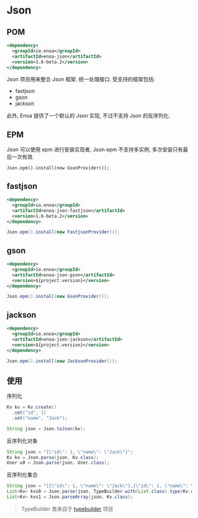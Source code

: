 

# Json

## POM

```xml
<dependency>
  <groupId>io.enoa</groupId>
  <artifactId>enoa-json</artifactId>
  <version>1.6-beta.2</version>
</dependency>
```

Json 项目用来整合 Json 框架. 统一处理接口. 受支持的框架包括:

- fastjson
- gson
- jackson

此外, Enoa 提供了一个默认的 Json 实现, 不过不支持 Json 的反序列化.

## EPM

Json 可以使用 epm 进行安装实现者, Json epm 不支持多实例, 多次安装只有最后一次有效.

```
Json.epm().install(new GsonProvider());
```


## fastjson

```xml
<dependency>
  <groupId>io.enoa</groupId>
  <artifactId>enoa-json-fastjson</artifactId>
  <version>1.6-beta.2</version>
</dependency>
```

```java
Json.epm().install(new FastjsonProvider());
```

## gson

```xml
<dependency>
  <groupId>io.enoa</groupId>
  <artifactId>enoa-json-gson</artifactId>
  <version>${project.version}</version>
</dependency>
```

```java
Json.epm().install(new GsonProvider());
```

## jackson

```xml
<dependency>
  <groupId>io.enoa</groupId>
  <artifactId>enoa-json-jackson</artifactId>
  <version>${project.version}</version>
</dependency>
```

```java
Json.epm().install(new JacksonProvider());
```

## 使用

序列化

```java
Kv kv = Kv.create()
  .set("id", 1)
  .set("name", "Jack");

String json = Json.toJson(kv);
```

反序列化对象

```java
String json = "{\"id\": 1, \"name\": \"Jack\"}";
Kv kv = Json.parse(json, Kv.class);
User u0 = Json.parse(json, User.class);
```

反序列化集合

```java
String json = "[{\"id\": 1, \"name\": \"Jack\"},{\"id\": 1, \"name\": \"Jack\"}]"
List<Kv> kvs0 = Json.parse(json, TypeBuilder.with(List.class).type(Kv.class).build());
List<Kv> kvs1 = Json.parseArray(json, Kv.class);
```

> TypeBuilder 类来自于 [typebuilder](#typebuilder) 项目

